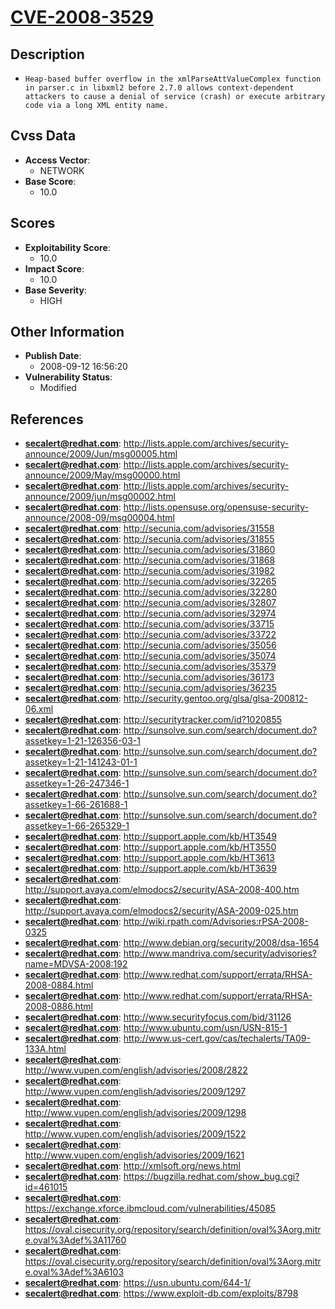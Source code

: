 
# [CVE-2008-3529](https://cve.mitre.org/cgi-bin/cvename.cgi?name=CVE-2008-3529)

## Description

- `Heap-based buffer overflow in the xmlParseAttValueComplex function in parser.c in libxml2 before 2.7.0 allows context-dependent attackers to cause a denial of service (crash) or execute arbitrary code via a long XML entity name.`

## Cvss Data

- **Access Vector**:
  - NETWORK
- **Base Score**:
  - 10.0

## Scores

- **Exploitability Score**:
  - 10.0
- **Impact Score**:
  - 10.0
- **Base Severity**:
  - HIGH

## Other Information

- **Publish Date**:
  - 2008-09-12 16:56:20
- **Vulnerability Status**:
  - Modified

## References

- **secalert@redhat.com**: http://lists.apple.com/archives/security-announce/2009/Jun/msg00005.html
- **secalert@redhat.com**: http://lists.apple.com/archives/security-announce/2009/May/msg00000.html
- **secalert@redhat.com**: http://lists.apple.com/archives/security-announce/2009/jun/msg00002.html
- **secalert@redhat.com**: http://lists.opensuse.org/opensuse-security-announce/2008-09/msg00004.html
- **secalert@redhat.com**: http://secunia.com/advisories/31558
- **secalert@redhat.com**: http://secunia.com/advisories/31855
- **secalert@redhat.com**: http://secunia.com/advisories/31860
- **secalert@redhat.com**: http://secunia.com/advisories/31868
- **secalert@redhat.com**: http://secunia.com/advisories/31982
- **secalert@redhat.com**: http://secunia.com/advisories/32265
- **secalert@redhat.com**: http://secunia.com/advisories/32280
- **secalert@redhat.com**: http://secunia.com/advisories/32807
- **secalert@redhat.com**: http://secunia.com/advisories/32974
- **secalert@redhat.com**: http://secunia.com/advisories/33715
- **secalert@redhat.com**: http://secunia.com/advisories/33722
- **secalert@redhat.com**: http://secunia.com/advisories/35056
- **secalert@redhat.com**: http://secunia.com/advisories/35074
- **secalert@redhat.com**: http://secunia.com/advisories/35379
- **secalert@redhat.com**: http://secunia.com/advisories/36173
- **secalert@redhat.com**: http://secunia.com/advisories/36235
- **secalert@redhat.com**: http://security.gentoo.org/glsa/glsa-200812-06.xml
- **secalert@redhat.com**: http://securitytracker.com/id?1020855
- **secalert@redhat.com**: http://sunsolve.sun.com/search/document.do?assetkey=1-21-126356-03-1
- **secalert@redhat.com**: http://sunsolve.sun.com/search/document.do?assetkey=1-21-141243-01-1
- **secalert@redhat.com**: http://sunsolve.sun.com/search/document.do?assetkey=1-26-247346-1
- **secalert@redhat.com**: http://sunsolve.sun.com/search/document.do?assetkey=1-66-261688-1
- **secalert@redhat.com**: http://sunsolve.sun.com/search/document.do?assetkey=1-66-265329-1
- **secalert@redhat.com**: http://support.apple.com/kb/HT3549
- **secalert@redhat.com**: http://support.apple.com/kb/HT3550
- **secalert@redhat.com**: http://support.apple.com/kb/HT3613
- **secalert@redhat.com**: http://support.apple.com/kb/HT3639
- **secalert@redhat.com**: http://support.avaya.com/elmodocs2/security/ASA-2008-400.htm
- **secalert@redhat.com**: http://support.avaya.com/elmodocs2/security/ASA-2009-025.htm
- **secalert@redhat.com**: http://wiki.rpath.com/Advisories:rPSA-2008-0325
- **secalert@redhat.com**: http://www.debian.org/security/2008/dsa-1654
- **secalert@redhat.com**: http://www.mandriva.com/security/advisories?name=MDVSA-2008:192
- **secalert@redhat.com**: http://www.redhat.com/support/errata/RHSA-2008-0884.html
- **secalert@redhat.com**: http://www.redhat.com/support/errata/RHSA-2008-0886.html
- **secalert@redhat.com**: http://www.securityfocus.com/bid/31126
- **secalert@redhat.com**: http://www.ubuntu.com/usn/USN-815-1
- **secalert@redhat.com**: http://www.us-cert.gov/cas/techalerts/TA09-133A.html
- **secalert@redhat.com**: http://www.vupen.com/english/advisories/2008/2822
- **secalert@redhat.com**: http://www.vupen.com/english/advisories/2009/1297
- **secalert@redhat.com**: http://www.vupen.com/english/advisories/2009/1298
- **secalert@redhat.com**: http://www.vupen.com/english/advisories/2009/1522
- **secalert@redhat.com**: http://www.vupen.com/english/advisories/2009/1621
- **secalert@redhat.com**: http://xmlsoft.org/news.html
- **secalert@redhat.com**: https://bugzilla.redhat.com/show_bug.cgi?id=461015
- **secalert@redhat.com**: https://exchange.xforce.ibmcloud.com/vulnerabilities/45085
- **secalert@redhat.com**: https://oval.cisecurity.org/repository/search/definition/oval%3Aorg.mitre.oval%3Adef%3A11760
- **secalert@redhat.com**: https://oval.cisecurity.org/repository/search/definition/oval%3Aorg.mitre.oval%3Adef%3A6103
- **secalert@redhat.com**: https://usn.ubuntu.com/644-1/
- **secalert@redhat.com**: https://www.exploit-db.com/exploits/8798
